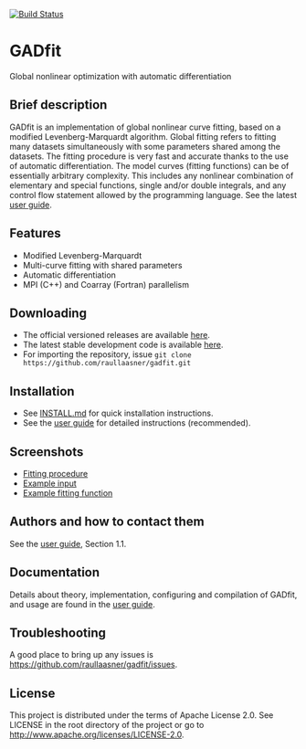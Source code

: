 [![Build Status](https://github.com/raullaasner/gadfit/workflows/main/badge.svg)](https://github.com/raullaasner/gadfit/actions)

GADfit
======

Global nonlinear optimization with automatic differentiation

Brief description
-----------------

GADfit is an implementation of global nonlinear curve fitting, based on a modified Levenberg-Marquardt algorithm. Global fitting refers to fitting many datasets simultaneously with some parameters shared among the datasets. The fitting procedure is very fast and accurate thanks to the use of automatic differentiation. The model curves (fitting functions) can be of essentially arbitrary complexity. This includes any nonlinear combination of elementary and special functions, single and/or double integrals, and any control flow statement allowed by the programming language. See the latest [user guide](https://raullaasner.github.io/gadfit/doc/user_guide.pdf).

Features
--------

* Modified Levenberg-Marquardt
* Multi-curve fitting with shared parameters
* Automatic differentiation
* MPI (C++) and Coarray (Fortran) parallelism

Downloading
-----------

* The official versioned releases are available [here](https://github.com/raullaasner/gadfit/releases).
* The latest stable development code is available [here](https://github.com/raullaasner/gadfit/archive/master.zip).
* For importing the repository, issue `git clone https://github.com/raullaasner/gadfit.git`

Installation
------------

* See [INSTALL.md](https://github.com/raullaasner/gadfit/blob/master/INSTALL.md) for quick installation instructions.
* See the [user guide](https://raullaasner.github.io/gadfit/doc/user_guide/user_guide.pdf) for detailed instructions (recommended).

Screenshots
-----------

* [Fitting procedure](https://raullaasner.github.io/gadfit/screenshot1.png)
* [Example input](https://raullaasner.github.io/gadfit/screenshot2.png)
* [Example fitting function](https://raullaasner.github.io/gadfit/screenshot3.png)

Authors and how to contact them
-------------------------------

See the [user guide](https://raullaasner.github.io/gadfit/doc/user_guide/user_guide.pdf), Section 1.1.

Documentation
-------------

Details about theory, implementation, configuring and compilation of GADfit, and usage are found in the [user guide](https://raullaasner.github.io/gadfit/doc/user_guide/user_guide.pdf).

Troubleshooting
---------------

A good place to bring up any issues is https://github.com/raullaasner/gadfit/issues.

License
-------

This project is distributed under the terms of Apache License 2.0. See LICENSE in the root directory of the project or go to http://www.apache.org/licenses/LICENSE-2.0.
